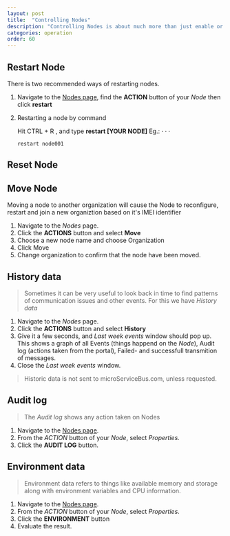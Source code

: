 ```yaml
---
layout: post
title:  "Controlling Nodes"
description: "Controlling Nodes is about much more than just enable or disable them. Learn more about how to Reset, Restart, Wipe, Move and Transfer your Nodes."
categories: operation
order: 60
---
```


## Restart Node

There is two recommended ways of restarting nodes.

1. Navigate to the [Nodes page](https://microservicebus.com/Nodes), find the **ACTION** button of your *Node* then click **restart**

2. Restarting a node by command

    Hit CTRL + R , and type **restart [YOUR NODE]** Eg.: · · ·

    ``` restart node001 ``` 

## Reset Node

## Move Node
Moving a node to another organization will cause the Node to reconfigure, restart and join a new organiztion based on it's IMEI identifier

1. Navigate to the *Nodes* page.
2. Click the **ACTIONS** button and select **Move**
3. Choose a new node name and choose Organization
4. Click Move
5. Change organization to  confirm that the node have been moved.


## History data
>Sometimes it can be very useful to look back in time to find patterns of communication issues and other events. For this we have *History data*

1. Navigate to the *Nodes* page.
2. Click the **ACTIONS** button and select **History**
3. Give it a few seconds, and *Last week events* window should pop up. This shows a graph of all Events (things happend on the *Node*), Audit log (actions taken from the portal), Failed- and successfull transmition of messages.
4. Close the *Last week events* window.

>Historic data is not sent to microServiceBus.com, unless requested.

## Audit log
>The *Audit log* shows any action taken on Nodes

1. Navigate to the [Nodes page](https://microservicebus.com/Nodes).
2. From the *ACTION* button of your *Node*, select *Properties*.
3. Click the **AUDIT LOG** button.

## Environment data
> Environment data refers to things like available memory and storage along with environment variables and CPU information.
1. Navigate to the [Nodes page](https://microservicebus.com/Nodes).
2. From the *ACTION* button of your *Node*, select *Properties*.
3. Click the **ENVIRONMENT** button
4. Evaluate the result.